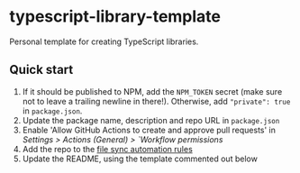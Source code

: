 # typescript-library-template

Personal template for creating TypeScript libraries.

## Quick start

1. If it should be published to NPM, add the `NPM_TOKEN` secret (make sure not to leave a trailing newline in there!). Otherwise, add `"private": true` in `package.json`.
2. Update the package name, description and repo URL in `package.json`
3. Enable 'Allow GitHub Actions to create and approve pull requests' in _Settings > Actions (General) > `Workflow permissions_
4. Add the repo to the [file sync automation rules](https://github.com/domdomegg/domdomegg/blob/master/.github/workflows/repo-file-sync.yaml)
5. Update the README, using the template commented out below

<!--

# TODO: name of library

TODO: A short description of what the library does, explaining why people might want to use it.

## Usage

TODO: usage instructions

## Contributing

Pull requests are welcomed on GitHub! To get started:

1. Install Git and Node.js
2. Clone the repository
3. Install dependencies with `npm install`
4. Run `npm run test` to run tests
5. Build with `npm run build`

## Releases

Versions follow the [semantic versioning spec](https://semver.org/).

To release:

1. Use `npm version <major | minor | patch>` to bump the version
2. Run `git push --follow-tags` to push with tags
3. Wait for GitHub Actions to publish to the NPM registry.

-->

